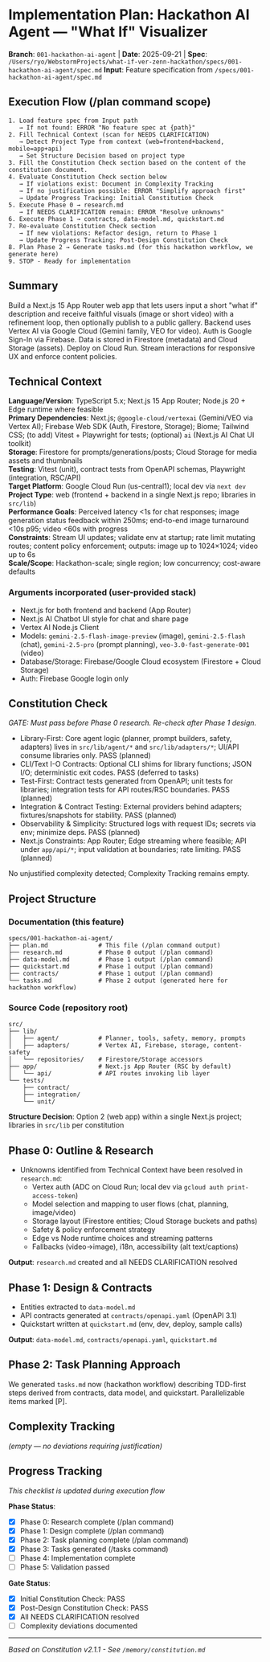 
# Implementation Plan: Hackathon AI Agent — "What If" Visualizer

**Branch**: `001-hackathon-ai-agent` | **Date**: 2025-09-21 | **Spec**: `/Users/ryo/WebstormProjects/what-if-ver-zenn-hackathon/specs/001-hackathon-ai-agent/spec.md`
**Input**: Feature specification from `/specs/001-hackathon-ai-agent/spec.md`

## Execution Flow (/plan command scope)
```
1. Load feature spec from Input path
   → If not found: ERROR "No feature spec at {path}"
2. Fill Technical Context (scan for NEEDS CLARIFICATION)
   → Detect Project Type from context (web=frontend+backend, mobile=app+api)
   → Set Structure Decision based on project type
3. Fill the Constitution Check section based on the content of the constitution document.
4. Evaluate Constitution Check section below
   → If violations exist: Document in Complexity Tracking
   → If no justification possible: ERROR "Simplify approach first"
   → Update Progress Tracking: Initial Constitution Check
5. Execute Phase 0 → research.md
   → If NEEDS CLARIFICATION remain: ERROR "Resolve unknowns"
6. Execute Phase 1 → contracts, data-model.md, quickstart.md
7. Re-evaluate Constitution Check section
   → If new violations: Refactor design, return to Phase 1
   → Update Progress Tracking: Post-Design Constitution Check
8. Plan Phase 2 → Generate tasks.md (for this hackathon workflow, we generate here)
9. STOP - Ready for implementation
```

## Summary
Build a Next.js 15 App Router web app that lets users input a short "what if" description and receive faithful visuals (image or short video) with a refinement loop, then optionally publish to a public gallery. Backend uses Vertex AI via Google Cloud (Gemini family, VEO for video). Auth is Google Sign-In via Firebase. Data is stored in Firestore (metadata) and Cloud Storage (assets). Deploy on Cloud Run. Stream interactions for responsive UX and enforce content policies.

## Technical Context
**Language/Version**: TypeScript 5.x; Next.js 15 App Router; Node.js 20 + Edge runtime where feasible  
**Primary Dependencies**: Next.js; `@google-cloud/vertexai` (Gemini/VEO via Vertex AI); Firebase Web SDK (Auth, Firestore, Storage); Biome; Tailwind CSS; (to add) Vitest + Playwright for tests; (optional) `ai` (Next.js AI Chat UI toolkit)  
**Storage**: Firestore for prompts/generations/posts; Cloud Storage for media assets and thumbnails  
**Testing**: Vitest (unit), contract tests from OpenAPI schemas, Playwright (integration, RSC/API)  
**Target Platform**: Google Cloud Run (us-central1); local dev via `next dev`  
**Project Type**: web (frontend + backend in a single Next.js repo; libraries in `src/lib`)  
**Performance Goals**: Perceived latency <1s for chat responses; image generation status feedback within 250ms; end-to-end image turnaround <10s p95; video <60s with progress  
**Constraints**: Stream UI updates; validate env at startup; rate limit mutating routes; content policy enforcement; outputs: image up to 1024×1024; video up to 6s  
**Scale/Scope**: Hackathon-scale; single region; low concurrency; cost-aware defaults

### Arguments incorporated (user-provided stack)
- Next.js for both frontend and backend (App Router)
- Next.js AI Chatbot UI style for chat and share page
- Vertex AI Node.js Client
- Models: `gemini-2.5-flash-image-preview` (image), `gemini-2.5-flash` (chat), `gemini-2.5-pro` (prompt planning), `veo-3.0-fast-generate-001` (video)
- Database/Storage: Firebase/Google Cloud ecosystem (Firestore + Cloud Storage)
- Auth: Firebase Google login only

## Constitution Check
*GATE: Must pass before Phase 0 research. Re-check after Phase 1 design.*

- Library-First: Core agent logic (planner, prompt builders, safety, adapters) lives in `src/lib/agent/*` and `src/lib/adapters/*`; UI/API consume libraries only. PASS (planned)
- CLI/Text I-O Contracts: Optional CLI shims for library functions; JSON I/O; deterministic exit codes. PASS (deferred to tasks)
- Test-First: Contract tests generated from OpenAPI; unit tests for libraries; integration tests for API routes/RSC boundaries. PASS (planned)
- Integration & Contract Testing: External providers behind adapters; fixtures/snapshots for stability. PASS (planned)
- Observability & Simplicity: Structured logs with request IDs; secrets via env; minimize deps. PASS (planned)
- Next.js Constraints: App Router; Edge streaming where feasible; API under `app/api/*`; input validation at boundaries; rate limiting. PASS (planned)

No unjustified complexity detected; Complexity Tracking remains empty.

## Project Structure

### Documentation (this feature)
```
specs/001-hackathon-ai-agent/
├── plan.md              # This file (/plan command output)
├── research.md          # Phase 0 output (/plan command)
├── data-model.md        # Phase 1 output (/plan command)
├── quickstart.md        # Phase 1 output (/plan command)
├── contracts/           # Phase 1 output (/plan command)
└── tasks.md             # Phase 2 output (generated here for hackathon workflow)
```

### Source Code (repository root)
```
src/
├── lib/
│   ├── agent/           # Planner, tools, safety, memory, prompts
│   ├── adapters/        # Vertex AI, Firebase, storage, content-safety
│   └── repositories/    # Firestore/Storage accessors
├── app/                 # Next.js App Router (RSC by default)
│   └── api/             # API routes invoking lib layer
└── tests/
    ├── contract/
    ├── integration/
    └── unit/
```

**Structure Decision**: Option 2 (web app) within a single Next.js project; libraries in `src/lib` per constitution

## Phase 0: Outline & Research
- Unknowns identified from Technical Context have been resolved in `research.md`:
  - Vertex auth (ADC on Cloud Run; local dev via `gcloud auth print-access-token`)
  - Model selection and mapping to user flows (chat, planning, image/video)
  - Storage layout (Firestore entities; Cloud Storage buckets and paths)
  - Safety & policy enforcement strategy
  - Edge vs Node runtime choices and streaming patterns
  - Fallbacks (video→image), i18n, accessibility (alt text/captions)

**Output**: `research.md` created and all NEEDS CLARIFICATION resolved

## Phase 1: Design & Contracts
- Entities extracted to `data-model.md`
- API contracts generated at `contracts/openapi.yaml` (OpenAPI 3.1)
- Quickstart written at `quickstart.md` (env, dev, deploy, sample calls)

**Output**: `data-model.md`, `contracts/openapi.yaml`, `quickstart.md`

## Phase 2: Task Planning Approach
We generated `tasks.md` now (hackathon workflow) describing TDD-first steps derived from contracts, data model, and quickstart. Parallelizable items marked [P].

## Complexity Tracking
*(empty — no deviations requiring justification)*

## Progress Tracking
*This checklist is updated during execution flow*

**Phase Status**:
- [x] Phase 0: Research complete (/plan command)
- [x] Phase 1: Design complete (/plan command)
- [x] Phase 2: Task planning complete (/plan command)
- [x] Phase 3: Tasks generated (/tasks command)
- [ ] Phase 4: Implementation complete
- [ ] Phase 5: Validation passed

**Gate Status**:
- [x] Initial Constitution Check: PASS
- [x] Post-Design Constitution Check: PASS
- [x] All NEEDS CLARIFICATION resolved
- [ ] Complexity deviations documented

---
*Based on Constitution v2.1.1 - See `/memory/constitution.md`*
